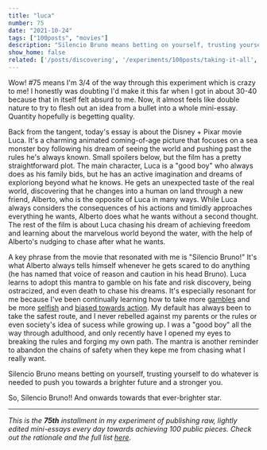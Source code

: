 ```yaml
---
title: "luca"
number: 75
date: "2021-10-24"
tags: ["100posts", "movies"]
description: "Silencio Bruno means betting on yourself, trusting yourself to do whatever is needed to push you towards a brighter future and a stronger you."
show_home: false
related: ['/posts/discovering', '/experiments/100posts/taking-it-all', '/posts/gambling']
---
```


Wow! #75 means I'm 3/4 of the way through this experiment which is crazy to me! I honestly was doubting I'd make it this far when I got in about 30-40 because that in itself felt absurd to me. Now, it almost feels like double nature to try to flesh out an idea from a bullet into a whole mini-essay. Quantity hopefully is begetting quality.

Back from the tangent, today's essay is about the Disney + Pixar movie Luca. It's a charming animated coming-of-age picture that focuses on a sea monster boy following his dream of seeing the world and pushing past the rules he's always known. Small spoilers below, but the film has a pretty straightforward plot. The main character, Luca is a "good boy" who always does as his family bids, but he has an active imagination and dreams of exploriong beyond what he knows. He gets an unexpected taste of the real world, discovering that he changes into a human on land through a new friend, Alberto, who is the opposite of Luca in many ways. While Luca always considers the consequences of his actions and timidly approaches everything he wants, Alberto does what he wants without a second thought. The rest of the film is about Luca chasing his dream of achieving freedom and learning about the marvelous world beyond the water, with the help of Alberto's nudging to chase after what he wants. 

A key phrase from the movie that resonated with me is "Silencio Bruno!" It's what Alberto always tells himself whenever he gets scared to do anything (he has named that voice of reason and caution in his head Bruno). Luca learns to adopt this mantra to gamble on his fate and risk discovery, being ostracized, and even death to chase his dreams. It's especially resonant for me because I've been continually learning how to take more [gambles](/posts/gambling) and be more [selfish](/experiments/100posts/taking-it-all) and [biased towards action](/posts/discovering). My default has always been to take the safest route, and I never rebelled against my parents or the rules or even society's idea of sucess while growing up. I was a "good boy" all the way through adulthood, and only recently have I opened my eyes to breaking the rules and forging my own path. The mantra is another reminder to abandon the chains of safety when they kepe me from chasing what I really want.

Silencio Bruno means betting on yourself, trusting yourself to do whatever is needed to push you towards a brighter future and a stronger you.

So, Silencio Bruno!! And onwards towards that ever-brighter star.

---
*This is the **75th** installment in my experiment of publishing raw, lightly edited mini-essays every day towards achieving 100 public pieces. Check out the rationale and the full list [here](/experiments/100posts/)*.
